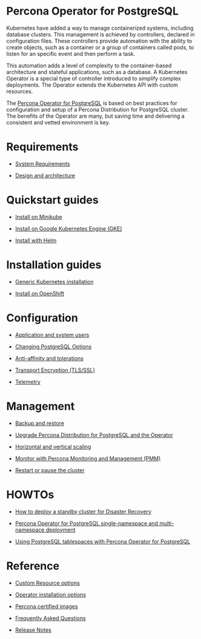 # Percona Operator for PostgreSQL

Kubernetes have added a way to manage containerized systems, including database
clusters. This management is achieved by controllers, declared in configuration
files. These controllers provide automation with the ability to create objects,
such as a container or a group of containers called pods, to listen for an
specific event and then perform a task.

This automation adds a level of complexity to the container-based architecture
and stateful applications, such as a database. A Kubernetes Operator is a
special type of controller introduced to simplify complex deployments. The
Operator extends the Kubernetes API with custom resources.

The [Percona Operator for PostgreSQL](https://github.com/percona/percona-postgresql-operator) is based on best practices for configuration and
setup of a Percona Distribution for PostgreSQL cluster. The benefits of the
Operator are many, but saving time and delivering a consistent and vetted
environment is key.

# Requirements

* [System Requirements](System-Requirements.md)

* [Design and architecture](architecture.md)

# Quickstart guides

* [Install on Minikube](minikube.md)

* [Install on Google Kubernetes Engine (GKE)](gke.md)

* [Install with Helm](helm.md)

# Installation guides

* [Generic Kubernetes installation](kubernetes.md)

* [Install on OpenShift](openshift.md)

# Configuration

* [Application and system users](users.md)

* [Changing PostgreSQL Options](options.md)

* [Anti-affinity and tolerations](constraints.md)

* [Transport Encryption (TLS/SSL)](TLS.md)

* [Telemetry](telemetry.md)

# Management

* [Backup and restore](backups.md)

* [Upgrade Percona Distribution for PostgreSQL and the Operator](update.md)

* [Horizontal and vertical scaling](scaling.md)

* [Monitor with Percona Monitoring and Management (PMM)](monitoring.md)

* [Restart or pause the cluster](pause.md)

# HOWTOs

* [How to deploy a standby cluster for Disaster Recovery](standby.md)

* [Percona Operator for PostgreSQL single-namespace and multi-namespace deployment](cluster-wide.md)

* [Using PostgreSQL tablespaces with Percona Operator for PostgreSQL](tablespace.md)

# Reference

* [Custom Resource options](operator.md)

* [Operator installation options](installation-options.md)

* [Percona certified images](images.md)

* [Frequently Asked Questions](faq.md)

* [Release Notes](ReleaseNotes/index.md)
